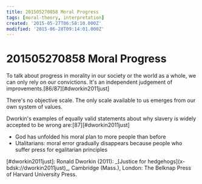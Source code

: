 ```yaml
---
title: 201505270858 Moral Progress
tags: [moral-theory, interpretation]
created: '2015-05-27T06:58:10.000Z'
modified: '2015-06-28T09:14:01.000Z'
---
```


# 201505270858 Moral Progress

To talk about progress in morality in our society or the world as a whole, we can only rely on our convictions. It's an independent judgement of improvements.\[86/87\]\[#dworkin2011just\]

There's no objective scale. The only scale available to us emerges from our own system of values.

Dworkin's examples of equally valid statements about why slavery is widely accepted to be wrong are:\[87\]\[#dworkin2011just\]

- God has unfolded his moral plan to more people than before
- Utalitarians: moral error gradually disappears because people who suffer press for egalitarian principles

\[#dworkin2011just\]: Ronald Dworkin (2011): \_\[Justice for hedgehogs\](x-bdsk://dworkin2011just)\_, Cambridge (Mass.), London: The Belknap Press of Harvard University Press.
